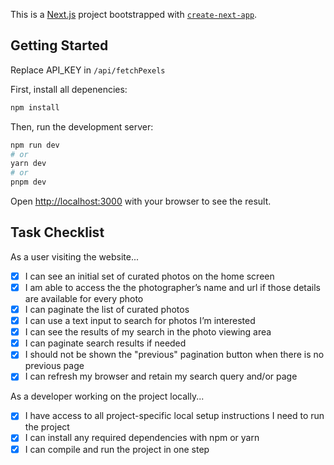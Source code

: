 This is a [Next.js](https://nextjs.org/) project bootstrapped with [`create-next-app`](https://github.com/vercel/next.js/tree/canary/packages/create-next-app).

## Getting Started

Replace API_KEY in `/api/fetchPexels`

First, install all depenencies:

```bash
npm install
```

Then, run the development server:

```bash
npm run dev
# or
yarn dev
# or
pnpm dev
```

Open [http://localhost:3000](http://localhost:3000) with your browser to see the result.

## Task Checklist

As a user visiting the website...

- [x] I can see an initial set of curated photos on the home screen
- [x] I am able to access the the photographerʼs name and url if those details are available for every photo
- [x] I can paginate the list of curated photos
- [x] I can use a text input to search for photos Iʼm interested
- [x] I can see the results of my search in the photo viewing area
- [x] I can paginate search results if needed
- [x] I should not be shown the "previous" pagination button when there is no previous page
- [x] I can refresh my browser and retain my search query and/or page

As a developer working on the project locally...

- [x] I have access to all project-specific local setup instructions I need to run the project
- [x] I can install any required dependencies with npm or yarn
- [x] I can compile and run the project in one step
